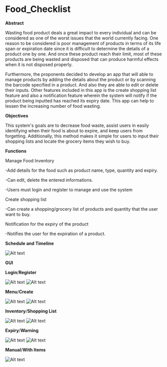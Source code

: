 # Food_Checklist

**Abstract**

Wasting food product deals a great impact to every individual and can be considered as one of the worst issues that the world currently facing. One reason to be considered is poor management of products in terms of its life span or expiration date since it is difficult to determine the details of a product one by one. And once these product reach their limit, most of these products are being wasted and disposed that can produce harmful effects when it is not disposed properly.

Furthermore, the proponents decided to develop an app that will able to manage products by adding the details about the product or by scanning the barcode specified in a product. And also they are able to edit or delete their inputs. Other features included in this app is the create  shopping list feature and also a notification feature wherein the system will notify if the product being inputted has reached its expiry date. This app can help to lessen the increasing number of food wasting.  
     
**Objectives**

This system's goals are to decrease food waste, assist users in easily identifying when their food is about to expire, and keep users from forgetting. Additionally, this method makes it simple for users to input their shopping lists and locate the grocery items they wish to buy.

     
**Functions**

Manage Food Inventory

-Add details for the food such as product name, type,  quantity and expiry.

-Can edit, delete the entered informations.

-Users must login and register to manage and use the system
    
 Create shopping list
 
-Can create a shopping/grocery list of products and quantity  that the user want to buy.
    
 Notification for the expiry of the product
 
 -Notifies the user for the expiration of a product.
      
 **Schedule and Timeline**
 
![Alt text](/Images/Abstract.png "Optional title")

**GUI**

**Login**/**Register**

![Alt text](/Images/gui/Loginv1.png "Optional title")                                  ![Alt text](/Images/gui/Registerv1.png "Optional title")   

**Menu**/**Create**

![Alt text](/Images/gui/profilev1.png "Optional title")                                  ![Alt text](/Images/gui/create.png "Optional title")  

**Inventory**/**Shopping List**

![Alt text](/Images/gui/Stock.png "Optional title")                                  ![Alt text](/Images/gui/shopping.png "Optional title")  

**Expiry**/**Warning**

![Alt text](/Images/gui/Expired.png "Optional title")                                  ![Alt text](/Images/gui/warning.png "Optional title")  

**Manual**/**With Items**

![Alt text](/Images/gui/items.png "Optional title")  


